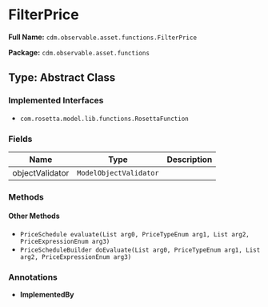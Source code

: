 # FilterPrice

**Full Name:** `cdm.observable.asset.functions.FilterPrice`

**Package:** `cdm.observable.asset.functions`

## Type: Abstract Class

### Implemented Interfaces

- `com.rosetta.model.lib.functions.RosettaFunction`

### Fields

| Name | Type | Description |
|------|------|-------------|
| objectValidator | `ModelObjectValidator` |  |

### Methods

#### Other Methods

- `PriceSchedule evaluate(List arg0, PriceTypeEnum arg1, List arg2, PriceExpressionEnum arg3)`
- `PriceScheduleBuilder doEvaluate(List arg0, PriceTypeEnum arg1, List arg2, PriceExpressionEnum arg3)`

### Annotations

- **ImplementedBy**

